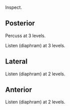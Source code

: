 Inspect.

## Posterior

Percuss at 3 levels.

Listen (diaphram) at 3 levels.

## Lateral

Listen (diaphram) at 2 levels.

## Anterior

Listen (diaphram) at 2 levels.
